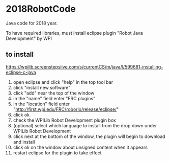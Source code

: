 # 2018RobotCode
Java code for 2018 year.

To have required libraries, must install eclipse plugin "Robot Java Development" by WPI

to install
--------------
https://wpilib.screenstepslive.com/s/currentCS/m/java/l/599681-installing-eclipse-c-java

1. open eclipse and click "help" in the top tool bar
2. click "install new software" 
3. click "add" near the top of the window
4. in the "name" field enter "FRC plugins"
5. in the "location" field enter "http://first.wpi.edu/FRC/roborio/release/eclipse/"
6. click ok
7. check the WPILib Robot Development plugin box 
8. (optional) select which language to install from the drop down under WPILib Robot Development
9. click next at the bottom of the window, the plugin will begin to download and install
10. click ok on the window about unsigned content when it appears 
11. restart eclipse for the plugin to take effect
